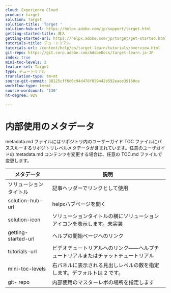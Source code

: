 ```yaml
---
cloud: Experience Cloud
product: target
solution: Target
solution-title: 'Target '
solution-hub-url: https://helpx.adobe.com/jp/support/target.html
getting-started-title: 導入
getting-started-url: https://helpx.adobe.com/jp/target/get-started.html
tutorials-title: チュートリアル
tutorials-url: /content/help/en/target-learn/tutorials/overview.html
git-repo: https://git.corp.adobe.com/AdobeDocs/target-learn.ja-JP
index: true
mini-toc-levels: 2
feature-set: Target
type: チュートリアル
translation-type: tm+mt
source-git-commit: 38125cff6d0c94d476f059442b592eaee39160ce
workflow-type: tm+mt
source-wordcount: '130'
ht-degree: 92%

---
```



# 内部使用のメタデータ

metadata.md ファイルにはリポジトリ内のユーザーガイド TOC ファイルにパススルーするリポジトリレベルメタデータが含まれています。任意のユーザガイドの metadata.md コンテンツを変更する場合は、任意の TOC.md ファイルで変更します。

| メタデータ | 説明 |
|--- |--- |
| ソリューションタイトル | 記事ヘッダーでリンクとして使用 |
| solution-hub-url | helpxハブページを開く |
| solution-icon | ソリューションタイトルの横にソリューションアイコンを表示します。未実装 |
| getting-started-url | ヘルプの開始ページへのリンク |
| tutorials-url | ビデオチュートリアルへのリンク——ヘルプチュートリアルまたはチャットチュートリアル |
| mini-toc-levels | 右パネルに表示される見出しレベルの数を指定します。デフォルトは 2 です。 |
| git- repo | 内部使用のマスターレポの場所を指定します |
